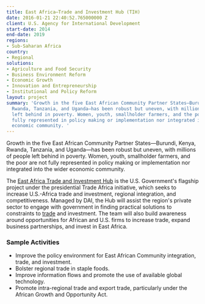 ```yaml
---
title: East Africa—Trade and Investment Hub (TIH)
date: 2016-01-21 22:40:52.765000000 Z
client: U.S. Agency for International Development
start-date: 2014
end-date: 2019
regions:
- Sub-Saharan Africa
country:
- Regional
solutions:
- Agriculture and Food Security
- Business Environment Reform
- Economic Growth
- Innovation and Entrepreneurship
- Institutional and Policy Reform
layout: project
summary: 'Growth in the five East African Community Partner States—Burundi, Kenya,
  Rwanda, Tanzania, and Uganda—has been robust but uneven, with millions of people
  left behind in poverty. Women, youth, smallholder farmers, and the poor are not
  fully represented in policy making or implementation nor integrated into the wider
  economic community. '
---
```


Growth in the five East African Community Partner States—Burundi, Kenya, Rwanda, Tanzania, and Uganda—has been robust but uneven, with millions of people left behind in poverty. Women, youth, smallholder farmers, and the poor are not fully represented in policy making or implementation nor integrated into the wider economic community.

The [East Africa Trade and Investment Hub][1] is the U.S. Government's flagship project under the presidential Trade Africa initiative, which seeks to increase U.S.-Africa trade and investment, regional integration, and competitiveness. Managed by DAI, the Hub will assist the region's private sector to engage with government in finding practical solutions to constraints to [trade][2] and investment. The team will also build awareness around opportunities for African and U.S. firms to increase trade, expand business partnerships, and invest in East Africa.

###  Sample Activities

* Improve the policy environment for East African Community integration, trade, and investment.
* Bolster regional trade in staple foods.
* Improve information flows and promote the use of available global technology.
* Promote intra-regional trade and export trade, particularly under the African Growth and Opportunity Act.

[1]: https://eatradehub.nationbuilder.com/
[2]: https://magic.piktochart.com/output/5281453-why-trade-shows-pvh
